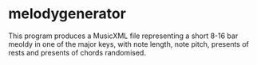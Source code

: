 # melodygenerator
This program produces a MusicXML file representing a short 8-16 bar meoldy in one of the major keys, with note length, note pitch, presents of rests and presents of chords randomised.
